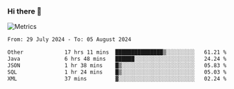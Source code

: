 ### Hi there 👋

![Metrics](https://github.com/radoapx/radoapx/blob/main/github-metrics.svg)

<!--START_SECTION:waka-->

```txt
From: 29 July 2024 - To: 05 August 2024

Other             17 hrs 11 mins  ███████████████▒░░░░░░░░░   61.21 %
Java              6 hrs 48 mins   ██████░░░░░░░░░░░░░░░░░░░   24.24 %
JSON              1 hr 38 mins    █▒░░░░░░░░░░░░░░░░░░░░░░░   05.83 %
SQL               1 hr 24 mins    █▒░░░░░░░░░░░░░░░░░░░░░░░   05.03 %
XML               37 mins         ▓░░░░░░░░░░░░░░░░░░░░░░░░   02.24 %
```

<!--END_SECTION:waka-->

<!--
**radoapx/radoapx** is a ✨ _special_ ✨ repository because its `README.md` (this file) appears on your GitHub profile.

Here are some ideas to get you started:

- 🔭 I’m currently working on ...
- 🌱 I’m currently learning ...
- 👯 I’m looking to collaborate on ...
- 🤔 I’m looking for help with ...
- 💬 Ask me about ...
- 📫 How to reach me: ...
- 😄 Pronouns: ...
- ⚡ Fun fact: ...
-->
